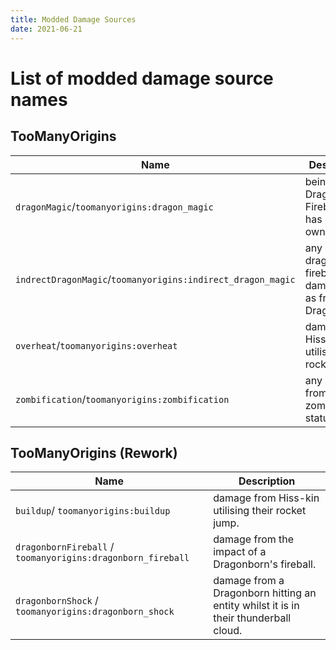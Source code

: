 ```yaml
---
title: Modded Damage Sources
date: 2021-06-21
---
```

# List of modded damage source names

## TooManyOrigins
Name | Description
-----|-------------
`dragonMagic`/`toomanyorigins:dragon_magic` | being hit by a Dragonborn Fireball that has no owner.
`indrectDragonMagic`/`toomanyorigins:indirect_dragon_magic` | any indirect dragon fireball damage such as from a Dragonborn.
`overheat`/`toomanyorigins:overheat` | damage from Hiss-kin utilising their rocket jump.
`zombification`/`toomanyorigins:zombification` | any damage from the zombification status effect.

## TooManyOrigins (Rework)
Name | Description
-----|-------------
`buildup`/ `toomanyorigins:buildup` | damage from Hiss-kin utilising their rocket jump.
`dragonbornFireball` / `toomanyorigins:dragonborn_fireball` | damage from the impact of a Dragonborn's fireball.
`dragonbornShock` / `toomanyorigins:dragonborn_shock` | damage from a Dragonborn hitting an entity whilst it is in their thunderball cloud.